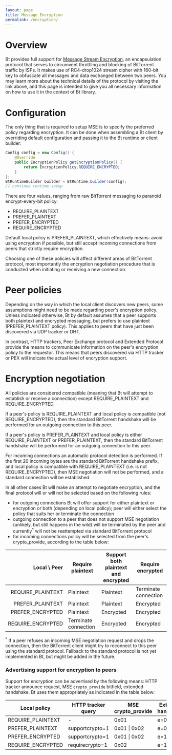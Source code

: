 ```yaml
---
layout: page
title: Message Encryption
permalink: /encryption/
---
```


# **Overview**

Bt provides full support for [Message Stream Encryption](http://wiki.vuze.com/w/Message_Stream_Encryption), an encapsulation protocol that serves to circumvent throttling and blocking of BitTorrent traffic by ISPs. It makes use of RC4-drop1024 stream cipher with 160-bit key to obfuscate all messages and data exchanged between two peers. You may learn more about the technical details of the protocol by visiting the link above, and this page is intended to give you all necessary information on how to use it in the context of Bt library.

# **Configuration**

The only thing that is required to setup MSE is to specify the preferred policy regarding encryption. It can be done when assembling a Bt client by overriding default configuration and passing it to the Bt runtime or client builder:
 
```java
Config config = new Config() {
    @Override
    public EncryptionPolicy getEncryptionPolicy() {
        return EncryptionPolicy.REQUIRE_ENCRYPTED;
    }
};
BtRuntimeBuilder builder = BtRuntime.builder(config);
// continue runtime setup
```

There are four values, ranging from raw BitTorrent messaging to paranoid encrypt-every-bit policy:

* REQUIRE_PLAINTEXT
* PREFER_PLAINTEXT
* PREFER_ENCRYPTED
* REQUIRE_ENCRYPTED

Default local policy is PREFER_PLAINTEXT, which effectively means: avoid using encryption if possible, but still accept incoming connections from peers that strictly require encryption.

Choosing one of these policies will affect different areas of BitTorrent protocol, most importantly the encryption negotiation procedure that is conducted when initiating or receiving a new connection.

# **Peer policies**

Depending on the way in which the local client discovers new peers, some assumptions might need to be made regarding peer's encryption policy. Unless indicated otherwise, Bt by default assumes that a peer supports both plaintext and encrypted messaging, but prefers to use plaintext (PREFER_PLAINTEXT policy). This applies to peers that have just been discovered via UDP tracker or DHT.

In contrast, HTTP trackers, Peer Exchange protocol and Extended Protocol provide the means to communicate information on the peer's encryption policy to the requestor. This means that peers discovered via HTTP tracker or PEX will indicate the actual level of encryption support.

# **Encryption negotiation**

All policies are considered compatible (meaning that Bt will attempt  to establish or receive a connection) except REQUIRE_PLAINTEXT and REQUIRE_ENCRYPTED.

If a peer's policy is REQUIRE_PLAINTEXT and local policy is compatible (not REQUIRE_ENCRYPTED), then the standard BitTorrent handshake will be performed for an outgoing connection to this peer.

If a peer's policy is PREFER_PLAINTEXT and local policy is either REQUIRE_PLAINTEXT or PREFER_PLAINTEXT, then the standard BitTorrent handshake will be performed for an outgoing connection to this peer.

For incoming connections an automatic protocol detection is performed. If the first 20 incoming bytes are the standard BitTorrent handshake prefix, and local policy is compatible with REQUIRE_PLAINTEXT (i.e. is not REQUIRE_ENCRYPTED), then MSE negotiation will not be performed, and a standard connection will be established.

In all other cases Bt will make an attempt to negotiate encryption, and the final protocol will or will not be selected based on the following rules:

* for outgoing connections Bt will offer support for either plaintext or encryption or both (depending on local policy); peer will either select the policy that suits her or terminate the connection
* outgoing connection to a peer that does not support MSE negotiation (unlikely, but still happens in the wild) will be terminated by the peer and currently<sup>*</sup> will not be reattempted via standard BitTorrent protocol
* for incoming connections policy will be selected from the peer's crypto_provide, according to the table below:

|Local   \    Peer  | Require plaintext    | Support both plaintext and encrypted | Require encrypted    |
|------------------:|----------------------|--------------------------------------|----------------------|
| REQUIRE_PLAINTEXT | Plaintext            | Plaintext                            | Terminate connection |
| PREFER_PLAINTEXT  | Plaintext            | Plaintext                            | Encrypted            |
| PREFER_ENCRYPTED  | Plaintext            | Encrypted                            | Encrypted            |
| REQUIRE_ENCRYPTED | Terminate connection | Encrypted                            | Encrypted            |

<sup>*</sup> If a peer refuses an incoming MSE negotiation request and drops the connection, then the BitTorrent client might try to reconnect to this peer using the standard protocol. Fallback to the standard protocol is not yet implemented in Bt, but might be added in the future.

### **Advertising support for encryption to peers**

Support for encryption can be advertised by the following means: HTTP tracker announce request, MSE `crypto_provide` bitfield, extended handshake. Bt uses them appropriately as indicated in the table below:

| Local policy      | HTTP tracker query | MSE crypto_provide | Extended handshake |
|-------------------|--------------------|--------------------|--------------------|
| REQUIRE_PLAINTEXT | -                  | 0x01               | e=0                |
| PREFER_PLAINTEXT  | supportcrypto=1    | 0x01 \| 0x02       | e=0                |
| PREFER_ENCRYPTED  | supportcrypto=1    | 0x01 \| 0x02       | e=1                |
| REQUIRE_ENCRYPTED | requirecrypto=1    | 0x02               | e=1                |
